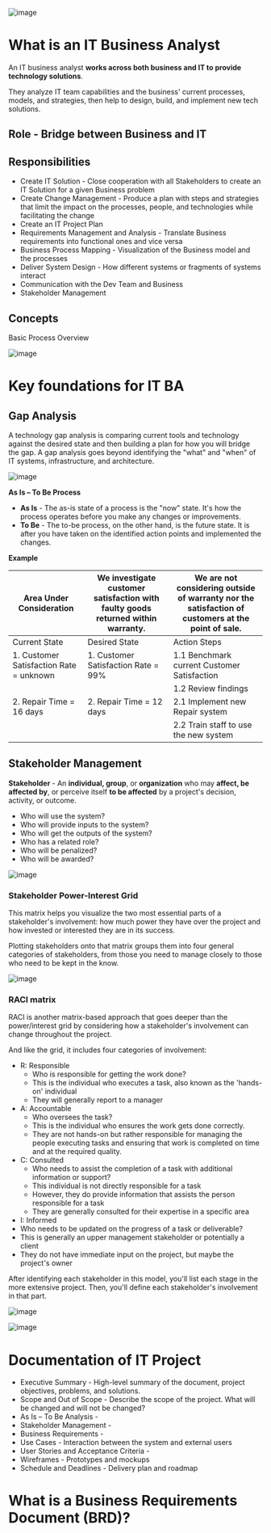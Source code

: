 ![image](https://github.com/pirocorp/IT-Business-Analysis/assets/34960418/26e4d342-847b-4e5b-a9a4-b78cd4caf500)

# What is an IT Business Analyst

An IT business analyst **works across both business and IT to provide technology solutions**.

They analyze IT team capabilities and the business' current processes, models, and strategies, then help to design, build, and implement new tech solutions.

## Role - Bridge between Business and IT

## Responsibilities  

- Create IT Solution - Close cooperation with all Stakeholders to create an IT Solution for a given Business problem
- Create Change Management - Produce a plan with steps and strategies that limit the impact on the processes, people, and technologies while facilitating the change
- Create an IT Project Plan
- Requirements Management and Analysis - Translate Business requirements into functional ones and vice versa
- Business Process Mapping - Visualization of the Business model and the processes
- Deliver System Design - How different systems or fragments of systems interact 
- Communication with the Dev Team and Business
- Stakeholder Management

## Concepts

Basic Process Overview

![image](https://github.com/pirocorp/IT-Business-Analysis/assets/34960418/3762762f-e159-411d-b941-e646fe19f547)

# Key foundations for IT BA

## Gap Analysis

A technology gap analysis is comparing current tools and technology against the desired state and then building a plan for how you will bridge the gap. A gap analysis goes beyond identifying the "what" and "when" of IT systems, infrastructure, and architecture.

![image](https://github.com/pirocorp/IT-Business-Analysis/assets/34960418/e835c3ca-2d63-418d-849b-d11cbbfc887d)


**As Is – To Be Process**

- **As Is** - The as-is state of a process is the "now" state. It's how the process operates before you make any changes or improvements.
- **To Be** - The to-be process, on the other hand, is the future state. It is after you have taken on the identified action points and implemented the changes.

**Example**

| Area Under Consideration                | We investigate customer satisfaction with faulty goods returned within warranty.  |      We are not considering outside of warranty nor the satisfaction of customers at the point of sale.                                       |
|-----------------------------------------|------------------------------------------------------------------------------------------------------------------------------------------------------------------------------------------|---------------------------------------------|
| Current State                           | Desired State                                                                                                                                                                            | Action Steps                                |
| 1. Customer Satisfaction Rate = unknown | 1. Customer Satisfaction Rate = 99%                                                                                                                                                      | 1.1 Benchmark current Customer Satisfaction |
|                                         |                                                                                                                                                                                          | 1.2 Review findings                         |
| 2. Repair Time = 16 days                | 2. Repair Time = 12 days                                                                                                                                                                 | 2.1 Implement new Repair system             |
|                                         |                                                                                                                                                                                          | 2.2 Train staff to use the new system       |


## Stakeholder Management

**Stakeholder** - An **individual, group**, or **organization** who may **affect, be affected by**, or perceive itself **to be affected** by a project's decision, activity, or outcome.

- Who will use the system?
- Who will provide inputs to the system?
- Who will get the outputs of the system?
- Who has a related role?
- Who will be penalized?
- Who will be awarded?
  
![image](https://github.com/pirocorp/IT-Business-Analysis/assets/34960418/cb8b5a53-0713-449c-ade7-da17aa3c8703)

### Stakeholder Power-Interest Grid

This matrix helps you visualize the two most essential parts of a stakeholder's involvement: how much power they have over the project and how invested or interested they are in its success.

Plotting stakeholders onto that matrix groups them into four general categories of stakeholders, from those you need to manage closely to those who need to be kept in the know.

![image](https://github.com/pirocorp/IT-Business-Analysis/assets/34960418/2ab73f54-8e24-4d81-a291-9c4404a82a4b)

### RACI matrix

RACI is another matrix-based approach that goes deeper than the power/interest grid by considering how a stakeholder's involvement can change throughout the project.

And like the grid, it includes four categories of involvement:

- R: Responsible
  - Who is responsible for getting the work done?
  - This is the individual who executes a task, also known as the 'hands-on' individual
  - They will generally report to a manager
- A: Accountable
  - Who oversees the task?
  - This is the individual who ensures the work gets done correctly.
  - They are not hands-on but rather responsible for managing the people executing tasks and ensuring that work is completed on time and at the required quality.
- C: Consulted
  - Who needs to assist the completion of a task with additional information or support?
  - This individual is not directly responsible for a task
  - However, they do provide information that assists the person responsible for a task
  - They are generally consulted for their expertise in a specific area
 - I: Informed
  - Who needs to be updated on the progress of a task or deliverable?
  - This is generally an upper management stakeholder or potentially a client
  - They do not have immediate input on the project, but maybe the project's owner

After identifying each stakeholder in this model, you'll list each stage in the more extensive project. Then, you'll define each stakeholder's involvement in that part.

![image](https://github.com/pirocorp/IT-Business-Analysis/assets/34960418/3e422967-471c-421e-8e49-6c0a9eb8af09)

![image](https://github.com/pirocorp/IT-Business-Analysis/assets/34960418/9fa1bd38-0e02-45ad-9ae8-ebb4a466c51b)

# Documentation of IT Project

- Executive Summary - High-level summary of the document, project objectives, problems, and solutions.
- Scope and Out of Scope - Describe the scope of the project. What will be changed and will not be changed?
- As Is – To Be Analysis - 
- Stakeholder Management - 
- Business Requirements - 
- Use Cases - Interaction between the system and external users
- User Stories and Acceptance Criteria -
- Wireframes - Prototypes and mockups
- Schedule and Deadlines - Delivery plan and roadmap

# What is a Business Requirements Document (BRD)?
